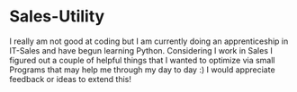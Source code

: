 # Sales-Utility
I really am not good at coding but I am currently doing an apprenticeship in IT-Sales and have begun learning Python. 
Considering I work in Sales I figured out a couple of helpful things that I wanted to optimize via small Programs that may help me through my day to day :)
I would appreciate feedback or ideas to extend this!
